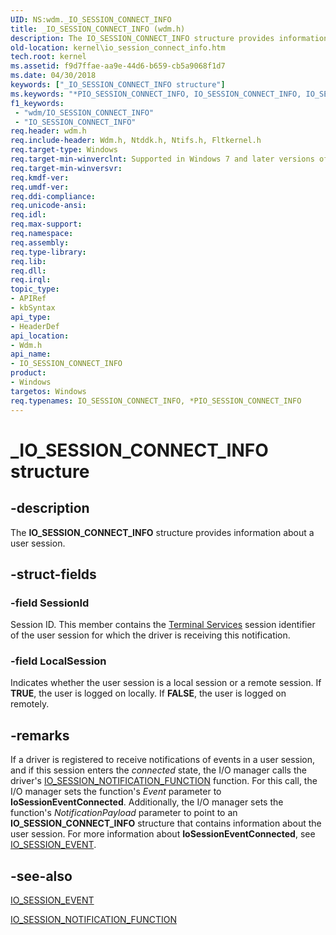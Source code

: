 ```yaml
---
UID: NS:wdm._IO_SESSION_CONNECT_INFO
title: _IO_SESSION_CONNECT_INFO (wdm.h)
description: The IO_SESSION_CONNECT_INFO structure provides information about a user session.
old-location: kernel\io_session_connect_info.htm
tech.root: kernel
ms.assetid: f9d7ffae-aa9e-44d6-b659-cb5a9068f1d7
ms.date: 04/30/2018
keywords: ["_IO_SESSION_CONNECT_INFO structure"]
ms.keywords: "*PIO_SESSION_CONNECT_INFO, IO_SESSION_CONNECT_INFO, IO_SESSION_CONNECT_INFO structure [Kernel-Mode Driver Architecture], PIO_SESSION_CONNECT_INFO, PIO_SESSION_CONNECT_INFO structure pointer [Kernel-Mode Driver Architecture], _IO_SESSION_CONNECT_INFO, kernel.io_session_connect_info, kstruct_b_ef736de7-23b2-4d43-837f-ea879d963ef8.xml, wdm/IO_SESSION_CONNECT_INFO, wdm/PIO_SESSION_CONNECT_INFO"
f1_keywords:
 - "wdm/IO_SESSION_CONNECT_INFO"
 - "IO_SESSION_CONNECT_INFO"
req.header: wdm.h
req.include-header: Wdm.h, Ntddk.h, Ntifs.h, Fltkernel.h
req.target-type: Windows
req.target-min-winverclnt: Supported in Windows 7 and later versions of the Windows operating system.
req.target-min-winversvr: 
req.kmdf-ver: 
req.umdf-ver: 
req.ddi-compliance: 
req.unicode-ansi: 
req.idl: 
req.max-support: 
req.namespace: 
req.assembly: 
req.type-library: 
req.lib: 
req.dll: 
req.irql: 
topic_type:
- APIRef
- kbSyntax
api_type:
- HeaderDef
api_location:
- Wdm.h
api_name:
- IO_SESSION_CONNECT_INFO
product:
- Windows
targetos: Windows
req.typenames: IO_SESSION_CONNECT_INFO, *PIO_SESSION_CONNECT_INFO
---
```


# _IO_SESSION_CONNECT_INFO structure


## -description


The <b>IO_SESSION_CONNECT_INFO</b> structure provides information about a user session. 


## -struct-fields




### -field SessionId

Session ID. This member contains the <a href="https://go.microsoft.com/fwlink/p/?linkid=155045">Terminal Services</a> session identifier of the user session for which the driver is receiving this notification.


### -field LocalSession

Indicates whether the user session is a local session or a remote session. If <b>TRUE</b>, the user is logged on locally. If <b>FALSE</b>, the user is logged on remotely. 


## -remarks



If a driver is registered to receive notifications of events in a user session, and if this session enters the <i>connected</i> state, the I/O manager calls the driver's <a href="https://docs.microsoft.com/windows-hardware/drivers/ddi/wdm/nc-wdm-io_session_notification_function">IO_SESSION_NOTIFICATION_FUNCTION</a> function. For this call, the I/O manager sets the function's <i>Event</i> parameter to <b>IoSessionEventConnected</b>. Additionally, the I/O manager sets the function's <i>NotificationPayload</i> parameter to point to an <b>IO_SESSION_CONNECT_INFO</b> structure that contains information about the user session. For more information about <b>IoSessionEventConnected</b>, see <a href="https://docs.microsoft.com/windows-hardware/drivers/ddi/wdm/ne-wdm-_io_session_event">IO_SESSION_EVENT</a>.




## -see-also




<a href="https://docs.microsoft.com/windows-hardware/drivers/ddi/wdm/ne-wdm-_io_session_event">IO_SESSION_EVENT</a>



<a href="https://docs.microsoft.com/windows-hardware/drivers/ddi/wdm/nc-wdm-io_session_notification_function">IO_SESSION_NOTIFICATION_FUNCTION</a>
 

 

